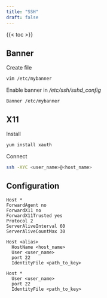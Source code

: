 ```yaml
---
title: "SSH"
draft: false
---
```


{{< toc >}}

## Banner

Create file

```bash
vim /etc/mybanner
```

Enable banner in _\/etc/ssh\/sshd_config_

```text
Banner /etc/mybanner
```

## X11

Install

```bash
yum install xauth
```

Connect

```bash
ssh -XYC <user_name>@<host_name>
```

## Configuration

```text
Host *
ForwardAgent no
ForwardX11 no
ForwardX11Trusted yes
Protocol 2
ServerAliveInterval 60
ServerAliveCountMax 30

Host <alias>
  HostName <host_name>
  User <user_name>
  port 22
  IdentityFile <path_to_key>

Host *
  User <user_name>
  port 22
  IdentityFile <path_to_key>
```
